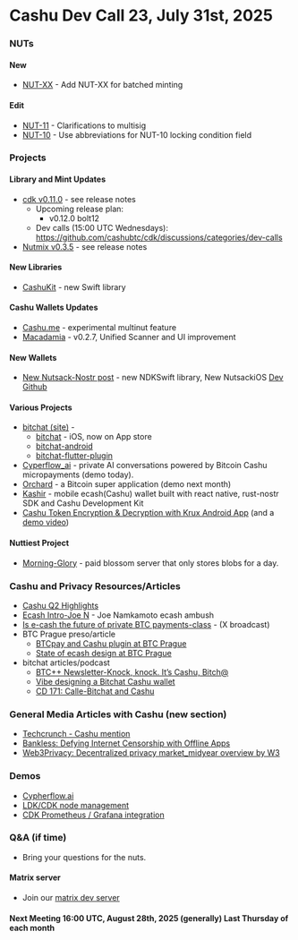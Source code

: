 # Cashu Dev Call 23, July 31st, 2025

### NUTs

#### New
* [NUT-XX](https://github.com/cashubtc/nuts/pull/273) - Add NUT-XX for batched minting 

#### Edit
* [NUT-11](https://github.com/cashubtc/nuts/pull/272) - Clarifications to multisig
* [NUT-10](https://github.com/cashubtc/nuts/pull/274) - Use abbreviations for NUT-10 locking condition field



### Projects

#### Library and Mint Updates
* [cdk v0.11.0](https://github.com/cashubtc/cdk/releases/tag/v0.11.0) - see release notes
    * Upcoming release plan:
        * v0.12.0 bolt12
    * Dev calls (15:00 UTC Wednesdays):
    https://github.com/cashubtc/cdk/discussions/categories/dev-calls
* [Nutmix v0.3.5](https://github.com/lescuer97/nutmix/releases/tag/v0.3.5) - see release notes
#### New Libraries

* [CashuKit](https://github.com/SparrowTek/CashuKit) - new Swift library 


#### Cashu Wallets Updates
* [Cashu.me](https://github.com/cashubtc/cashu.me) - experimental multinut feature
* [Macadamia](https://github.com/zeugmaster/macadamia) - v0.2.7, Unified Scanner and UI improvement

#### New Wallets

* [New Nutsack-Nostr post](https://primal.net/e/nevent1qvzqqqqqqypzp75cf0tahv5z7plpdeaws7ex52nmnwgtwfr2g3m37r844evqrr6jqyxhwumn8ghj7e3h0ghxjme0qyd8wumn8ghj7urewfsk66ty9enxjct5dfskvtnrdakj7qpqa5lf680az5sy3lpye7tk9xwden06754c5p4xkmdlvsdgvmya9egsfjr9ur) - new NDKSwift library, New NutsackiOS [Dev Github](https://github.com/pablof7z)

#### Various Projects


* [bitchat (site)](https://bitchat.free) -
    * [bitchat](https://github.com/permissionlesstech/bitchat) - iOS, now on App store
    * [bitchat-android](https://github.com/permissionlesstech/bitchat-android/releases/tag/0.8) 
    * [bitchat-flutter-plugin](https://github.com/wcat7/bitchat-flutter-plugin)
* [Cyperflow_ai](https://github.com/cypherflow/cypherflow_ai) - private AI conversations powered by Bitcoin Cashu micropayments (demo today).
* [Orchard](https://github.com/orangeshyguy21/orchard) - a Bitcoin super application (demo next month)
* [Kashir](https://github.com/KashirApp/Kashir) - mobile ecash(Cashu) wallet built with react native, rust-nostr SDK and Cashu Development Kit
* [Cashu Token Encryption & Decryption with Krux Android App](https://gist.github.com/odudex/2794a2598ea116a7c71007dadb95cd03) (and a [demo video](https://x.com/odudex/status/1937516300609167703))

#### Nuttiest Project
* [Morning-Glory](https://github.com/hzrd149/morning-glory) - paid blossom server that only stores blobs for a day.

### Cashu and Privacy Resources/Articles
* [Cashu Q2 Highlights](https://blog.cashu.space/cashu-highlights-q2-25/)
* [Ecash Intro-Joe N](https://youtube.com/shorts/a2Nf_FRap2E?si=jSd_BcjAChrR9oXs) - Joe Namkamoto ecash ambush 
* [Is e-cash the future of private BTC payments-class](https://x.com/i/broadcasts/1vAxRDvldYkGl
 ) - (X broadcast)
* BTC Prague preso/article
    * [BTCpay and Cashu plugin at BTC Prague](https://t.co/Dgo8baJ4CJ)
    * [State of ecash design at BTC Prague](https://www.figma.com/deck/nR0U6iQklDvngKQdHumBlo/State-of-ecash-Design?kind=deck&node-id=1-1383)
* bitchat articles/podcast
    * [BTC++ Newsletter-Knock, knock. It’s Cashu, Bitch@](https://open.substack.com/pub/btcpp/p/knock-knock-its-cashu-bitch
)
    * [Vibe designing a Bitchat Cashu wallet](https://orangewindjammer.substack.com/p/vibe-designing-a-bitchat-cashu-wallet?triedRedirect=true)
    * [CD 171: Calle-Bitchat and Cashu](https://serve.podhome.fm/episodepage/CitadelDispatch/cd171-calle--bitchat-and-cashu)

### General Media Articles with Cashu (new section)

* [Techcrunch - Cashu mention](https://techcrunch.com/2025/07/16/jack-dorsey-pumps-10m-into-a-nonprofit-focused-on-open-source-social-media/)
* [Bankless: Defying Internet Censorship with Offline Apps](https://www.bankless.com/read/taking-chat-and-payments-offline)
* [Web3Privacy: Decentralized privacy market_midyear overview by W3
](https://drive.proton.me/urls/4DY1KCS5JC#nNYCcUIZ7n6X)

### Demos

* [Cypherflow.ai](https://github.com/cypherflow/cypherflow_ai)
* [LDK/CDK node management](https://github.com/cashubtc/cdk/pull/904)
* [CDK Prometheus / Grafana integration](https://github.com/cashubtc/cdk/pull/883) 

### Q&A (if time)
* Bring your questions for the nuts.

#### Matrix server
- Join our [matrix dev server](https://matrix.to/#/#dev:matrix.cashu.space)

#### Next Meeting 16:00 UTC, August 28th, 2025 (generally) Last Thursday of each month

